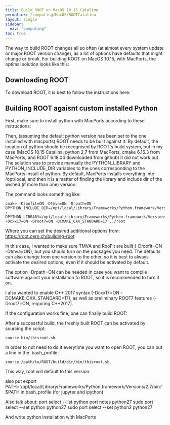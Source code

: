 ```yaml
---
title: Build ROOT on MacOS 10.15 Catalina
permalink: /computing/MacOS/ROOTCatalina
layout: single
sidebar:
  nav: "computing"
toc: true
---
```


The way to build ROOT changes all so often (at almost every system update or major ROOT version change), as a lot of options have defaults that might change or break. For building ROOT on MacOS 10.15, with MacPorts, the optimal solution looks like this: 


## Downloading ROOT

To download ROOT, it is best to follow the instructions here: 


## Building ROOT agaisnt custom installed Python 

First, make sure to install python with MacPorts according to these instructions: 

Then, (assuming the default python version has been set to the one installed with macports) ROOT needs to be built against it. By default, the location of python should be recognised by ROOT's build system, but in my case (MacOS 10.15 Catalina, python 2.7 from MacPorts, cmake 6.16.3 from MacPorts, and ROOT 6.18.04 downloaded from github) it did not work out. The solution was to provide manually the PYTHON_LIBRARY and PYTHON_INCLUDE_DIR variables to the ones corresponding to the MacPorts install of python. By default, MacPorts installs everything into /opt/local, and then it is a matter of finding the library and include dir of the wished (if more than one) version. 

The command looks something like: 

	cmake -Droofit=ON -Dtmva=ON -Drpath=ON -DPYTHON_INCLUDE_DIR=/opt/local/Library/Frameworks/Python.framework/Versions/2.7/include/python2.7 -DPYTHON_LIBRARY=/opt/local/Library/Frameworks/Python.framework/Versions/2.7/lib/libpython2.7.dylib -Dcxx17=ON -Droot7=ON -DCMAKE_CXX_STANDARD=17 ../root

Where you can set the desired additional options from: https://root.cern.ch/building-root

In this case, I wanted to make sure TMVA and RooFit are built (-Droofit=ON -Dtmva=ON), but you should turn on the packages you need. The defaults can also change from one version to the other, so it is best to always activate the desired options, even if it should be activated by default. 

The option -Drpath=ON can be needed in case you want to compile software against your installation fo ROOT, so it is recommended to turn it on. 

I also wanted to enable C++ 2017 syntax (-Dcxx17=ON -DCMAKE_CXX_STANDARD=17), as well as preliminary ROOT7 features (-Droot7=ON, requiring C++2017). 


If the configuration works fine, one can finally build ROOT: 


After a successful build, the freshly built ROOT can be activated by sourcing the script: 

	source bin/thisroot.sh

In order to not need to do it everytime you want to open ROOT, you can put a line in the .bash_profile: 

	source /path/to/ROOT/build/dir/bin/thisroot.sh

This way, root will default to this version. 


also put export PATH='/opt/local/Library/Frameworks/Python.framework/Versions/2.7/bin:'$PATH in bash_profile (for jupyter and ipython)

Also talk about: 
	port select --list python
	port notes python27
	sudo port select --set python python27
    sudo port select --set python2 python27

And write python installation with MacPorts

